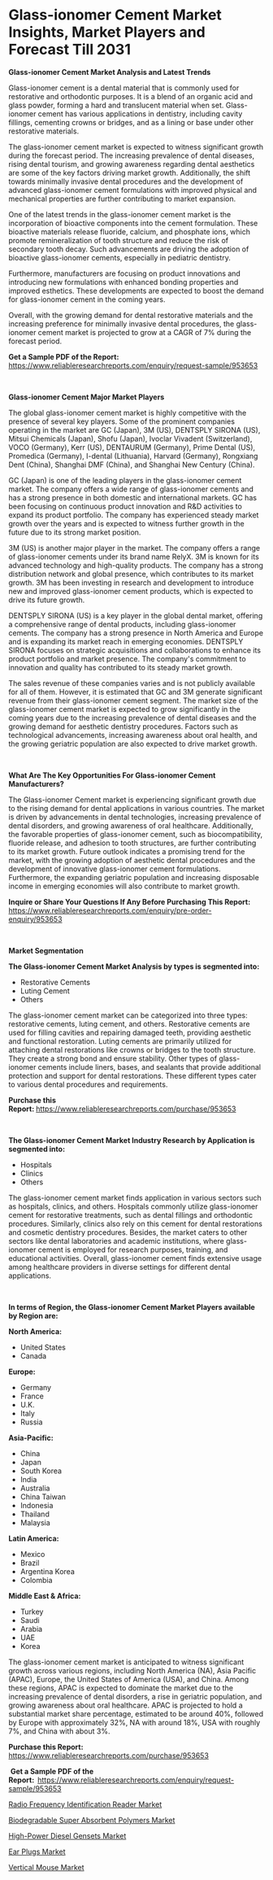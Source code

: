 <p><h1>Glass-ionomer Cement Market Insights, Market Players and Forecast Till 2031</h1></p><p><strong>Glass-ionomer Cement Market Analysis and Latest Trends</strong></p>
<p><p>Glass-ionomer cement is a dental material that is commonly used for restorative and orthodontic purposes. It is a blend of an organic acid and glass powder, forming a hard and translucent material when set. Glass-ionomer cement has various applications in dentistry, including cavity fillings, cementing crowns or bridges, and as a lining or base under other restorative materials.</p><p>The glass-ionomer cement market is expected to witness significant growth during the forecast period. The increasing prevalence of dental diseases, rising dental tourism, and growing awareness regarding dental aesthetics are some of the key factors driving market growth. Additionally, the shift towards minimally invasive dental procedures and the development of advanced glass-ionomer cement formulations with improved physical and mechanical properties are further contributing to market expansion.</p><p>One of the latest trends in the glass-ionomer cement market is the incorporation of bioactive components into the cement formulation. These bioactive materials release fluoride, calcium, and phosphate ions, which promote remineralization of tooth structure and reduce the risk of secondary tooth decay. Such advancements are driving the adoption of bioactive glass-ionomer cements, especially in pediatric dentistry.</p><p>Furthermore, manufacturers are focusing on product innovations and introducing new formulations with enhanced bonding properties and improved esthetics. These developments are expected to boost the demand for glass-ionomer cement in the coming years.</p><p>Overall, with the growing demand for dental restorative materials and the increasing preference for minimally invasive dental procedures, the glass-ionomer cement market is projected to grow at a CAGR of 7% during the forecast period.</p></p>
<p><strong>Get a Sample PDF of the Report:&nbsp;</strong> <a href="https://www.reliableresearchreports.com/enquiry/request-sample/953653">https://www.reliableresearchreports.com/enquiry/request-sample/953653</a></p>
<p>&nbsp;</p>
<p><strong>Glass-ionomer Cement Major Market Players</strong></p>
<p><p>The global glass-ionomer cement market is highly competitive with the presence of several key players. Some of the prominent companies operating in the market are GC (Japan), 3M (US), DENTSPLY SIRONA (US), Mitsui Chemicals (Japan), Shofu (Japan), Ivoclar Vivadent (Switzerland), VOCO (Germany), Kerr (US), DENTAURUM (Germany), Prime Dental (US), Promedica (Germany), I-dental (Lithuania), Harvard (Germany), Rongxiang Dent (China), Shanghai DMF (China), and Shanghai New Century (China).</p><p>GC (Japan) is one of the leading players in the glass-ionomer cement market. The company offers a wide range of glass-ionomer cements and has a strong presence in both domestic and international markets. GC has been focusing on continuous product innovation and R&D activities to expand its product portfolio. The company has experienced steady market growth over the years and is expected to witness further growth in the future due to its strong market position.</p><p>3M (US) is another major player in the market. The company offers a range of glass-ionomer cements under its brand name RelyX. 3M is known for its advanced technology and high-quality products. The company has a strong distribution network and global presence, which contributes to its market growth. 3M has been investing in research and development to introduce new and improved glass-ionomer cement products, which is expected to drive its future growth.</p><p>DENTSPLY SIRONA (US) is a key player in the global dental market, offering a comprehensive range of dental products, including glass-ionomer cements. The company has a strong presence in North America and Europe and is expanding its market reach in emerging economies. DENTSPLY SIRONA focuses on strategic acquisitions and collaborations to enhance its product portfolio and market presence. The company's commitment to innovation and quality has contributed to its steady market growth.</p><p>The sales revenue of these companies varies and is not publicly available for all of them. However, it is estimated that GC and 3M generate significant revenue from their glass-ionomer cement segment. The market size of the glass-ionomer cement market is expected to grow significantly in the coming years due to the increasing prevalence of dental diseases and the growing demand for aesthetic dentistry procedures. Factors such as technological advancements, increasing awareness about oral health, and the growing geriatric population are also expected to drive market growth.</p></p>
<p>&nbsp;</p>
<p><strong>What Are The Key Opportunities For Glass-ionomer Cement Manufacturers?</strong></p>
<p><p>The Glass-ionomer Cement market is experiencing significant growth due to the rising demand for dental applications in various countries. The market is driven by advancements in dental technologies, increasing prevalence of dental disorders, and growing awareness of oral healthcare. Additionally, the favorable properties of glass-ionomer cement, such as biocompatibility, fluoride release, and adhesion to tooth structures, are further contributing to its market growth. Future outlook indicates a promising trend for the market, with the growing adoption of aesthetic dental procedures and the development of innovative glass-ionomer cement formulations. Furthermore, the expanding geriatric population and increasing disposable income in emerging economies will also contribute to market growth.</p></p>
<p><strong>Inquire or Share Your Questions If Any Before Purchasing This Report:</strong> <a href="https://www.reliableresearchreports.com/enquiry/pre-order-enquiry/953653">https://www.reliableresearchreports.com/enquiry/pre-order-enquiry/953653</a></p>
<p>&nbsp;</p>
<p><strong>Market Segmentation</strong></p>
<p><strong>The Glass-ionomer Cement Market Analysis by types is segmented into:</strong></p>
<p><ul><li>Restorative Cements</li><li>Luting Cement</li><li>Others</li></ul></p>
<p><p>The glass-ionomer cement market can be categorized into three types: restorative cements, luting cement, and others. Restorative cements are used for filling cavities and repairing damaged teeth, providing aesthetic and functional restoration. Luting cements are primarily utilized for attaching dental restorations like crowns or bridges to the tooth structure. They create a strong bond and ensure stability. Other types of glass-ionomer cements include liners, bases, and sealants that provide additional protection and support for dental restorations. These different types cater to various dental procedures and requirements.</p></p>
<p><strong>Purchase this Report:&nbsp;</strong><a href="https://www.reliableresearchreports.com/purchase/953653">https://www.reliableresearchreports.com/purchase/953653</a></p>
<p>&nbsp;</p>
<p><strong>The Glass-ionomer Cement Market Industry Research by Application is segmented into:</strong></p>
<p><ul><li>Hospitals</li><li>Clinics</li><li>Others</li></ul></p>
<p><p>The glass-ionomer cement market finds application in various sectors such as hospitals, clinics, and others. Hospitals commonly utilize glass-ionomer cement for restorative treatments, such as dental fillings and orthodontic procedures. Similarly, clinics also rely on this cement for dental restorations and cosmetic dentistry procedures. Besides, the market caters to other sectors like dental laboratories and academic institutions, where glass-ionomer cement is employed for research purposes, training, and educational activities. Overall, glass-ionomer cement finds extensive usage among healthcare providers in diverse settings for different dental applications.</p></p>
<p>&nbsp;</p>
<p><strong>In terms of Region, the Glass-ionomer Cement Market Players available by Region are:</strong></p>
<p>
    <p> <strong> North America: </strong>
        <ul>
            <li>United States</li>
            <li>Canada</li>
        </ul>
        </p> 
    <p> <strong> Europe: </strong>
        <ul>
            <li>Germany</li>
            <li>France</li>
            <li>U.K.</li>
            <li>Italy</li>
            <li>Russia</li>
        </ul>
        </p> 
    <p> <strong> Asia-Pacific: </strong>
        <ul>
            <li>China</li>
            <li>Japan</li>
            <li>South Korea</li>
            <li>India</li>
            <li>Australia</li>
            <li>China Taiwan</li>
            <li>Indonesia</li>
            <li>Thailand</li>
            <li>Malaysia</li>
        </ul>
        </p> 
    <p> <strong> Latin America: </strong>
        <ul>
            <li>Mexico</li>
            <li>Brazil</li>
            <li>Argentina Korea</li>
            <li>Colombia</li>
        </ul>
        </p> 
    <p> <strong> Middle East & Africa: </strong>
        <ul>
            <li>Turkey</li>
            <li>Saudi</li>
            <li>Arabia</li>
            <li>UAE</li>
            <li>Korea</li>
        </ul>
    </p>
    </p>
<p><p>The glass-ionomer cement market is anticipated to witness significant growth across various regions, including North America (NA), Asia Pacific (APAC), Europe, the United States of America (USA), and China. Among these regions, APAC is expected to dominate the market due to the increasing prevalence of dental disorders, a rise in geriatric population, and growing awareness about oral healthcare. APAC is projected to hold a substantial market share percentage, estimated to be around 40%, followed by Europe with approximately 32%, NA with around 18%, USA with roughly 7%, and China with about 3%.</p></p>
<p><strong>Purchase this Report: </strong><a href="https://www.reliableresearchreports.com/purchase/953653">https://www.reliableresearchreports.com/purchase/953653</a></p>
<p>&nbsp;<strong>Get a Sample PDF of the Report:&nbsp;&nbsp;</strong><a href="https://www.reliableresearchreports.com/enquiry/request-sample/953653">https://www.reliableresearchreports.com/enquiry/request-sample/953653</a></p>
<p><strong></strong></p>
<p><p><a href="https://medium.com/p/c88ccc16bfe9/edit">Radio Frequency Identification Reader Market</a></p><p><a href="https://issuu.com/reportprime-2/docs/biodegradable-super-absorbent-polymers-market-size">Biodegradable Super Absorbent Polymers Market</a></p><p><a href="https://issuu.com/reportprime-2/docs/high-power-diesel-gensets-market-size-2030.pptx">High-Power Diesel Gensets Market</a></p><p><a href="https://medium.com/p/667662f83ac9/edit">Ear Plugs Market</a></p><p><a href="https://medium.com/@samirmayert_36715/vertical-mouse-market-report-reveals-the-latest-trends-and-growth-opportunities-of-this-market-edb2888a63a9">Vertical Mouse Market</a></p></p>